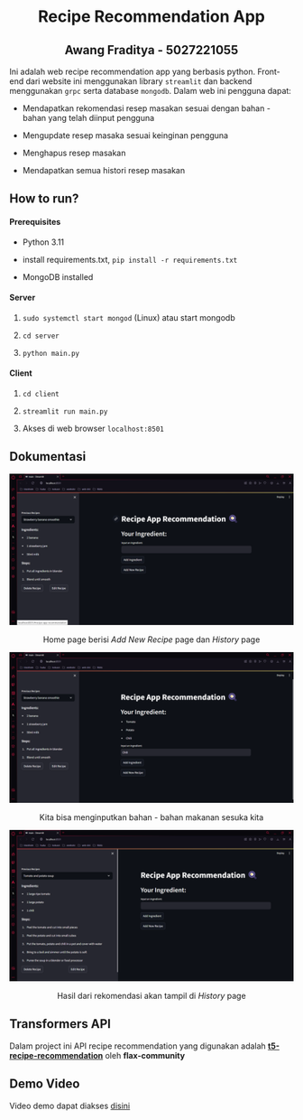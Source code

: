 <div align=center>

# Recipe Recommendation App
## Awang Fraditya - 5027221055

</div>

Ini adalah web recipe recommendation app yang berbasis python. Front-end dari website ini menggunakan library `streamlit` dan backend menggunakan `grpc` serta database `mongodb`. Dalam web ini pengguna dapat:

- Mendapatkan rekomendasi resep masakan sesuai dengan bahan - bahan yang telah diinput pengguna

- Mengupdate resep masaka sesuai keinginan pengguna

- Menghapus resep masakan

- Mendapatkan semua histori resep masakan

## How to run?

#### Prerequisites

- Python 3.11 

- install requirements.txt, `pip install -r requirements.txt`

- MongoDB installed

#### Server
1. `sudo systemctl start mongod` (Linux) atau start mongodb

2. `cd server`

3. `python main.py`

#### Client
1. `cd client`

2. `streamlit run main.py`

3. Akses di web browser `localhost:8501`

## Dokumentasi


<div align="center">

![Home page](img/home.png)

Home page berisi *Add New Recipe* page dan *History* page

![Input Ingredient](img/input.png)

Kita bisa menginputkan bahan - bahan makanan sesuka kita

![Result](img/result.png)

Hasil dari rekomendasi akan tampil di *History* page
</div>

## Transformers API

Dalam project ini API recipe recommendation yang digunakan adalah [**t5-recipe-recommendation**](https://huggingface.co/flax-community/t5-recipe-generation) oleh **flax-community**

## Demo Video

Video demo dapat diakses [disini](https://youtu.be/uOZFXOyS1ts)